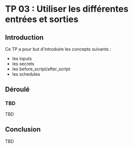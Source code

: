 # TP 03 : Utiliser les différentes entrées et sorties

## Introduction

Ce TP a pour but d'introduire les concepts suivants :
- les inputs
- les secrets
- les before_script/after_script
- les schedules

## Déroulé

### TBD

TBD

## Conclusion

TBD
